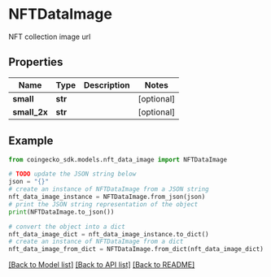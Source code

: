 # NFTDataImage

NFT collection image url

## Properties

Name | Type | Description | Notes
------------ | ------------- | ------------- | -------------
**small** | **str** |  | [optional] 
**small_2x** | **str** |  | [optional] 

## Example

```python
from coingecko_sdk.models.nft_data_image import NFTDataImage

# TODO update the JSON string below
json = "{}"
# create an instance of NFTDataImage from a JSON string
nft_data_image_instance = NFTDataImage.from_json(json)
# print the JSON string representation of the object
print(NFTDataImage.to_json())

# convert the object into a dict
nft_data_image_dict = nft_data_image_instance.to_dict()
# create an instance of NFTDataImage from a dict
nft_data_image_from_dict = NFTDataImage.from_dict(nft_data_image_dict)
```
[[Back to Model list]](../README.md#documentation-for-models) [[Back to API list]](../README.md#documentation-for-api-endpoints) [[Back to README]](../README.md)


